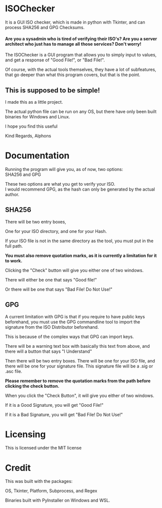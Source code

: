 # ISOChecker
It is a GUI ISO checker, which is made in python with Tkinter, and can process SHA256 and GPG Checksums.

#### Are you a sysadmin who is tired of verifying their ISO's? Are you a server architect who just has to manage all those services? Don't worry!
The ISOChecker is a GUI program that allows you to simply input to values, and get a response of "Good File!", or "Bad File!".

Of course, with the actual tools themselves, they have a lot of subfeatures, that go deeper than what this program covers, but that is the point.

## This is supposed to be simple!

I made this as a little project.

The actual python file can be run on any OS, but there have only been built binaries for Windows and Linux.

I hope you find this useful

Kind Regards,
Alphons

# Documentation
Running the program will give you, as of now, two options: \
SHA256 and GPG

These two options are what you get to verify your ISO. \
I would recommend GPG, as the hash can only be generated by the actual author.

## SHA256
There will be two entry boxes,

One for your ISO directory, and one for your Hash.

If your ISO file is not in the same directory as the tool, you must put in the full path.

**You must also remove quotation marks, as it is currently a limitation for it to work.**

Clicking the "Check" button will give you either one of two windows.

There will either be one that says "Good file!"

Or there will be one that says "Bad File! Do Not Use!"

## GPG
A current limitation with GPG is that if you require to have public keys beforehand, you must use the GPG commandline tool to import the signature from the ISO Distributor beforehand.

This is because of the complex ways that GPG can import keys.

There will be a warning text box with basically this text from above, and there will a button that says "I Understand"

Then there will be two entry boxes.
There will be one for your ISO file, and there will be one for your signature file.
This signature file will be a .sig or .asc file.

**Please remember to remove the quotation marks from the path before clicking the check button.**

When you click the "Check Button", it will give you either of two windows.

If it is a Good Signature, you will get "Good File!"

If it is a Bad Signature, you will get "Bad File! Do Not Use!"

# Licensing
This is licensed under the MIT license

# Credit
This was built with the packages:

OS, Tkinter, Platform, Subprocess, and Regex

Binaries built with PyInstaller on Windows and WSL.
